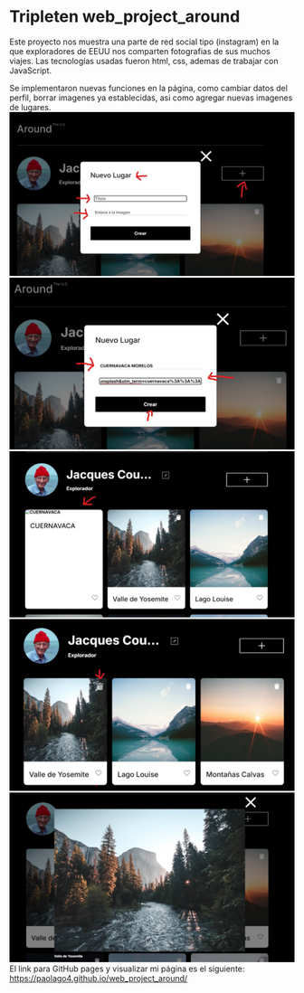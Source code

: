 # Tripleten web_project_around

Este proyecto nos muestra una parte de red social tipo (instagram)
en la que exploradores de EEUU nos comparten fotografias de sus muchos viajes.
Las tecnologías usadas fueron html, css, ademas de trabajar con JavaScript.

Se implementaron nuevas funciones en la página, como cambiar datos del perfil,
borrar imagenes ya establecidas, asi como agregar nuevas imagenes de lugares.
<img
          src="./IMAGENES SPRINT 8 README/Imagen 1.jpg"
          alt="imagen 1"
          class="imagen 1"
        />
<img
          src="./IMAGENES SPRINT 8 README/Imagen 2 agregar lugar.jpg"
          alt="imagen 2"
          class="imagen 2"
        />
<img
          src="./IMAGENES SPRINT 8 README/Imagen 3.jpg"
          alt="imagen 3"
          class="imagen 3"
        />
<img
          src="./IMAGENES SPRINT 8 README/Imagen 4.jpg"
          alt="imagen 4"
          class="imagen 4"
        />
<img
          src="./IMAGENES SPRINT 8 README/Imagen 5.jpg"
          alt="imagen 5"
          class="imagen 5"
        />
El link para GitHub pages y visualizar mi página es el siguiente:
https://paolago4.github.io/web_project_around/
